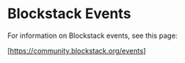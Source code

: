 # Blockstack Events

For information on Blockstack events, see this page:

[https://community.blockstack.org/events]
